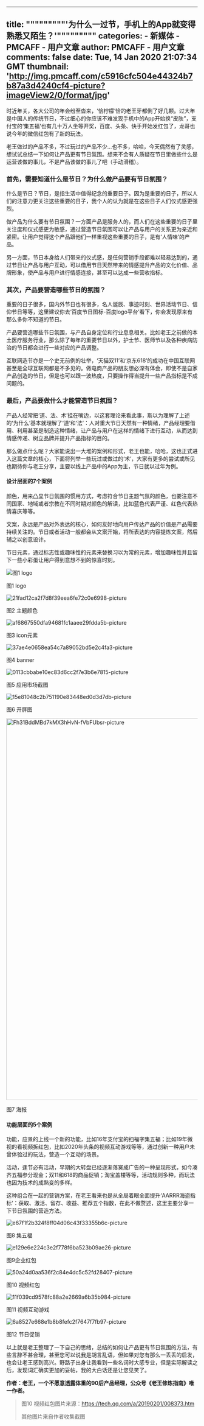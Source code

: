 
---
title: """""""""'为什么一过节，手机上的App就变得熟悉又陌生？'"""""""""
categories: 
    - 新媒体
    - PMCAFF - 用户文章
author: PMCAFF - 用户文章
comments: false
date: Tue, 14 Jan 2020 21:07:34 GMT
thumbnail: 'http://img.pmcaff.com/c5916cfc504e44324b7b87a3d4240cf4-picture?imageView2/0/format/jpg'
---

<div>   
<p>时近年关，各大公司的年会纷至沓来，‘恰柠檬’恰的老王牙都倒了好几颗。过大年是中国人的传统节日，不过细心的你应该不难发现手机中的App开始换“皮肤”，支付宝的‘集五福’也有几十万人坐等开奖，百度、头条、快手开始发红包了，龙哥也说今年的微信红包有了新的玩法。</p><p>老王做过的产品不多，不过玩过的产品不少…也不多，哈哈，今天偶然有了灵感，想试试总结一下如何让产品更有节日氛围。想来不会有人质疑在节日里做些什么是运营该做的事儿，不是产品该做的事儿了吧（手动滑稽）。</p><h3><strong>首先，需要知道什么是节日？为什么做产品要有节日氛围？</strong></h3><p>什么是节日？节日，是指生活中值得纪念的重要日子。因为是重要的日子，所以人们的注意力更关注这些重要的日子，我个人的认为就是在这些日子人们仪式感更强烈。<br></p><p>做产品为什么要有节日氛围？一方面产品是服务人的，而人们在这些重要的日子里关注度和仪式感更为敏感，通过营造节日氛围可以让产品与用户的关系更为亲近和紧密。让用户觉得这个产品跟他们一样重视这些重要的日子，是有‘人情味’的产品。</p><p>另一方面，节日本身给人们带来的仪式感，是任何营销手段都难以轻易达到的，通过节日让产品与用户互动，可以借用节日天然带来的情感提升产品的文化价值、品牌形象，使产品与用户进行情感连接，甚至可以达成一些营收指标。</p><h3><strong>其次，产品要营造哪些节日的氛围？</strong></h3><p>重要的日子很多，国内外节日也有很多，名人诞辰、事迹时刻、世界活动节日、信仰节日等等，这里建议你去‘百度节日图标-百度logo平台’看下，你会发现原来有那么多你不知道的节日。</p><p>产品要营造哪些节日氛围，与产品自身定位和行业息息相关。比如老王之前做的本土医疗服务行业，那么除了每年的重要节日以外，护士节、医师节以及各种疾病防治的节日都会进行一些对应的产品调整。</p><p>互联网造节亦是一个史无前例的壮举，‘天猫双11’和‘京东618’的成功在中国互联网甚至是全球互联网都是不多见的。做电商产品的朋友想必深有体会，即使不是自家产品创造的节日，但是也可以跟一波热度，只要操作得当提升一些产品指标是不成问题的。</p><h3><strong>最后，产品要做什么才能营造节日氛围？</strong></h3><p>产品人经常把‘道、法、术’挂在嘴边，以这套理论来看此事，斯以为理解了上述的‘为什么’基本就理解了‘道’和‘法’：人对重大节日天然有一种情绪，产品经理要借用、利用甚至是制造这种情绪，让产品与用户在这样的情绪下进行互动，从而达到情感传递、树立品牌并提升产品指标的目的。</p><p>那么做点什么呢？大家能说出一大堆的案例和形式，老王也能，哈哈，这也正式进入这篇文章的核心，下面将列举一些玩过或做过的‘术’，大家有更多的尝试或所见也期待你与老王分享，主要以线上产品中的App为主，节日就以过年为例。</p><h4>设计层面的7个案例</h4><p>颜色，用来凸显节日氛围的惯用方式，考虑符合节日主题气氛的颜色，也要注意不同国家、地域或者宗教在不同时期对颜色的解读，比如蓝色代表严谨、红色代表热情喜庆等等。</p><p>文案，永远是产品对外表达的核心，如何友好地向用户传达产品的价值是产品需要持续关注的。节日或者活动一般都会从文案开始，将所表达的内容提炼文案，然后辅之以创意设计。</p><p>节日元素，通过标志性或趣味性的元素来替换习以为常的元素，增加趣味性并且留下一些小彩蛋让用户得到意想不到的惊喜时刻。</p><p><img src="http://img.pmcaff.com/c5916cfc504e44324b7b87a3d4240cf4-picture?imageView2/0/format/jpg" alt="图1 logo" coffee-w="1080px" coffee-h="1346px" coffee-format="webp" referrerpolicy="no-referrer"></p><p>图1 logo<br></p><p><img src="http://img.pmcaff.com/21fad12ca2f7d8f39eea6fe72c0e6998-picture?imageView2/0/format/jpg" alt="21fad12ca2f7d8f39eea6fe72c0e6998-picture" coffee-w="1080px" coffee-h="315px" coffee-format="webp" referrerpolicy="no-referrer"></p><p>图2 主题颜色</p><p><img src="http://img.pmcaff.com/af6867550dfa94681fc1aaee29fdda5b-picture?imageView2/0/format/jpg" alt="af6867550dfa94681fc1aaee29fdda5b-picture" coffee-w="1080px" coffee-h="445px" coffee-format="webp" referrerpolicy="no-referrer"></p><p>图3 icon元素</p><p><img src="http://img.pmcaff.com/37ae4e0658ea54c7a89052bd5e2c4fa3-picture?imageView2/0/format/jpg" alt="37ae4e0658ea54c7a89052bd5e2c4fa3-picture" coffee-w="1080px" coffee-h="632px" coffee-format="webp" referrerpolicy="no-referrer"></p><p>图4 banner</p><p><img src="http://img.pmcaff.com/0113cbbabe10ec83d6cc2f7e3b6e7815-picture?imageView2/0/format/jpg" alt="0113cbbabe10ec83d6cc2f7e3b6e7815-picture" coffee-w="1080px" coffee-h="1444px" coffee-format="webp" referrerpolicy="no-referrer"></p><p>图5 应用市场截图</p><p><img src="http://img.pmcaff.com/15e81048c2b751190e83448ed0d3d7db-picture?imageView2/0/format/jpg" alt="15e81048c2b751190e83448ed0d3d7db-picture" coffee-w="1080px" coffee-h="2091px" coffee-format="webp" referrerpolicy="no-referrer"></p><p>图6 开屏图</p><p><img src="https://img.pmcaff.com/Fh31BddMBd7kMX3hHvN-fVbFUbsr-picture" width="718" height="1003" alt="Fh31BddMBd7kMX3hHvN-fVbFUbsr-picture" coffee-w="718px" coffee-h="1003px" coffee-format="jpeg" referrerpolicy="no-referrer"></p><p>图7 海报</p><h4>功能层面的5个案例</h4><p>功能，应景的上线一个新的功能，比如16年支付宝的扫福字集五福；比如19年微视的看视频拆红包，比如2020年头条的视频互动游戏等等，通过创新一种用户未曾体验过的玩法，营造一个互动的场景。</p><p>活动，逢节必有活动，早期的大转盘已经逐渐落寞成广告的一种呈现形式，如今凑齐五福参分现金；双11和618的商品促销；淘宝盖楼等等，活动规则多种，而玩法也因为技术的成熟变的多样。</p><p>这种组合在一起的营销方案，在老王看来也是从全局着眼全面提升‘AARRR海盗指标’：获取、激活、留存、收益、推荐五个指数，在此不做赘述，这里主要分享一下节日氛围的营造方法。</p><p><img src="http://img.pmcaff.com/e67f1f2b324f8ff04d06c43f33355b6c-picture?imageView2/0/format/jpg" alt="e67f1f2b324f8ff04d06c43f33355b6c-picture" coffee-w="1080px" coffee-h="2073px" coffee-format="webp" referrerpolicy="no-referrer"></p><p>图8 集五福</p><p><img src="http://img.pmcaff.com/e129e6e224c3e2f778f6ba523b09ae26-picture?imageView2/0/format/jpg" alt="e129e6e224c3e2f778f6ba523b09ae26-picture" coffee-w="750px" coffee-h="1241px" coffee-format="webp" referrerpolicy="no-referrer"></p><p>图9企业红包</p><p><img src="http://img.pmcaff.com/50a24d0aa536f2c84e4dc5c52fd28407-picture" alt="50a24d0aa536f2c84e4dc5c52fd28407-picture" coffee-w="180px" coffee-h="320px" coffee-format="gif" referrerpolicy="no-referrer"></p><p>图10 视频红包</p><p><img src="http://img.pmcaff.com/11f039cd9578fc88a2e2669a6b35b984-picture?imageView2/0/format/jpg" alt="11f039cd9578fc88a2e2669a6b35b984-picture" coffee-w="1080px" coffee-h="2082px" coffee-format="webp" referrerpolicy="no-referrer"></p><p>图11 视频互动游戏</p><p><img src="http://img.pmcaff.com/6a8527e668e1b8b8fefc2f7647f7fb97-picture?imageView2/0/format/jpg" alt="6a8527e668e1b8b8fefc2f7647f7fb97-picture" coffee-w="1080px" coffee-h="2082px" coffee-format="webp" referrerpolicy="no-referrer"></p><p>图12 节日促销</p><p>以上就是老王整理了一下自己的思绪，总结的如何让产品更有节日氛围的方法，有些言辞不甚合理，甚至您可以说我是胡言乱语，但如果对您有那么一丢丢的启发，也会让老王感到高兴。野路子出身让我看到一些名词时大感专业，但是实际解读之后，发现词汇确实更加的妥帖，我的大白话还是让您见笑了。</p><p style="text-align:left;"><b>作者：老王，一个不愿意透露体重的90后产品经理，公众号《老王修炼指南》唯一作者。</b></p><blockquote><p style="text-align:left;">图10 视频红包图片来源：<a href="https://tech.qq.com/a/20190201/008373.htm" target="_blank" rel="noreferrer noopener">https://tech.qq.com/a/20190201/008373.htm</a></p><p style="text-align:left;">其他图片来自作者收集截图 </p></blockquote>  
</div>
            